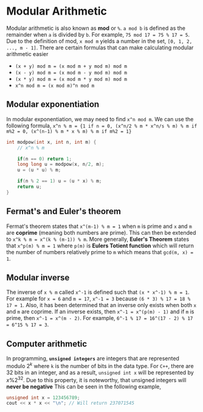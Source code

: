 # Modular Arithmetic
Modular arithmetic is also known as **mod** or `%`. `a mod b` is defined as the remainder when `a` is divided by `b`. For example, `75 mod 17 = 75 % 17 = 5`. Due to the definition of mod, `x mod m` yields a number in the set, `[0, 1, 2, ..., m - 1]`. There are certain formulas that can make calculating modular arithmetic easier
- `(x + y) mod m = (x mod m + y mod m) mod m`
- `(x - y) mod m = (x mod m - y mod m) mod m`
- `(x * y) mod m = (x mod m * y mod m) mod m`
- `x^n mod m = (x mod m)^n mod m`

## Modular exponentiation
In modular exponentiation, we may need to find `x^n mod m`. We can use the following formula, `x^n % m = {1 if n = 0, (x^n/2 % m * x^n/s % m) % m if m%2 = 0, (x^(n-1) % m * x % m) % m if m%2 = 1}`

```cpp
int modpow(int x, int n, int m) {
    // x^n % m

    if(n == 0) return 1;
    long long u = modpow(x, n/2, m);
    u = (u * u) % m;

    if(n % 2 == 1) u = (u * x) % m;
    return u;
}
```

## Fermat's and Euler's theorem
Fermat's theorem states that `x^(m-1) % m = 1` when `m` is prime and `x` and `m` are **coprime** (meaning both numbers are prime). This can then be extended to `x^k % m = x^(k % (m-1)) % m`. More generally, **Euler's Theorem** states that `x^p(m) % m = 1` where `p(m)` is **Eulers Totient function** which will return the number of numbers relatively prime to `m` which means that `gcd(m, x) = 1`.

## Modular inverse
The inverse of `x % m` called `x^-1` is defined such that `(x * x^-1) % m = 1`. For example for `x = 6` and `m = 17`, `x^-1 = 3` because `(6 * 3) % 17 = 18 % 17 = 1`. Also, it has been determined that an inverse only exists when both `x` and `m` are coprime. If an inverse exists, then `x^-1 = x^(p(m) - 1)` and if `m` is prime, then `x^-1 = x^(m - 2)`. For example, `6^-1 % 17 = 16^(17 - 2) % 17 = 6^15 % 17 = 3`.

## Computer arithmetic
In programming, **`unsigned integers`** are integers that are represented modulo $2^k$ where `k` is the number of bits in the data type. For `C++`, there are $32$ bits in an integer, and as a result, `unsigned int x` will be represented by $x \% 2^{32}$. Due to this property, it is noteworthy, that unsigned integers will **never be negative** This can be seen in the following example,

```cpp
unsigned int x = 123456789;
cout << x * x << "\n"; // Will return 237071545
```